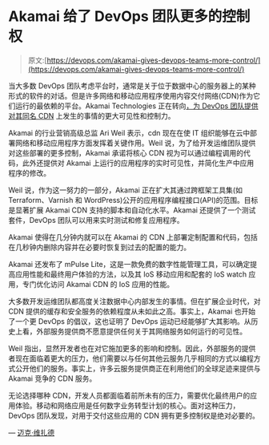 # Akamai 给了 DevOps 团队更多的控制权

> 原文:[https://devops.com/akamai-gives-devops-teams-more-control/](https://devops.com/akamai-gives-devops-teams-more-control/)

当大多数 DevOps 团队考虑平台时，通常是关于位于数据中心的服务器上的某种形式的软件的对话。但是许多网络和移动应用程序使用内容交付网络(CDN)作为它们运行的最依赖的平台。Akamai Technologies 正在转向[，为 DevOps 团队提供对其同名 CDN](http://www.akamai.com/us/en/about/news/press/2017-press/akamai-accelerates-developer-agility-and-helps-businesses-understand-and-analyze-the-impact-of-web-performanace.jsp) 上发生的事情的更大可见性和控制力。

Akamai 的行业营销高级总监 Ari Weil 表示，cdn 现在在使 IT 组织能够在云中部署网络和移动应用程序方面发挥着关键作用。Weil 说，为了给开发运维团队提供对这些部署的更多控制，Akamai 承诺将核心 CDN 视为可以通过编程调用的代码，此外还提供对 Akamai 上运行的应用程序的实时可见性，并简化生产中应用程序的修改。

Weil 说，作为这一努力的一部分，Akamai 正在扩大其通过跨框架工具集(如 Terraform、Varnish 和 WordPress)公开的应用程序编程接口(API)的范围。目标是显著扩展 Akamai CDN 支持的脚本和自动化水平。Akamai 还提供了一个测试套件，DevOps 团队可以用来实时测试和修复应用程序。

Akamai 使得在几分钟内就可以在 Akamai 的 CDN 上部署定制配置和代码，包括在几秒钟内删除内容并在必要时恢复到过去的配置的能力。

Akamai 还发布了 mPulse Lite，这是一款免费的数字性能管理工具，可以确定提高应用性能和最终用户体验的方法，以及其 IoS 移动应用和配套的 IoS watch 应用，专门优化访问 Akamai CDN 的 IoS 应用的性能。

大多数开发运维团队都高度关注数据中心内部发生的事情。但在扩展企业时代，对 CDN 提供的缓存和安全服务的依赖程度从未如此之高。事实上，Akamai 也开始了一个更 DevOps 的倡议，这也证明了 DevOps 运动已经能够扩大其影响。从历史上看，外部服务提供商不愿意提供任何关于其网络服务如何运行的可见性。

Weil 指出，显然开发者也在对它施加更多的影响和控制。因此，外部服务的提供者现在面临着更大的压力，他们需要以与任何其他云服务几乎相同的方式以编程方式公开他们的服务。事实上，许多云服务提供商正在利用他们的全球足迹来提供与 Akamai 竞争的 CDN 服务。

无论选择哪种 CDN，开发人员都面临着前所未有的压力，需要优化最终用户的应用体验。移动和网络应用是任何数字业务转型计划的核心。面对这种压力，DevOps 团队发现，对用于交付这些应用的 CDN 拥有更多控制权是绝对必要的。

— [迈克·维扎德](https://devops.com/author/mike-vizard/)